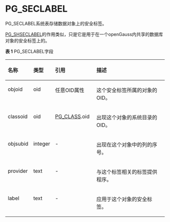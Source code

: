 # PG\_SECLABEL<a name="ZH-CN_TOPIC_0289900484"></a>

PG\_SECLABEL系统表存储数据对象上的安全标签。

[PG\_SHSECLABEL](PG_SHSECLABEL.md)的作用类似，只是它是用于在一个openGauss内共享的数据库对象的安全标签上的。

**表 1**  PG\_SECLABEL字段

<a name="zh-cn_topic_0283137207_zh-cn_topic_0237122313_zh-cn_topic_0059778223_ta98c6fd4294f41529457997a84976faa"></a>
<table><thead align="left"><tr id="zh-cn_topic_0283137207_zh-cn_topic_0237122313_zh-cn_topic_0059778223_raf53fb8f216f492e87905b0c6810a517"><th class="cellrowborder" valign="top" width="14.829999999999998%" id="mcps1.2.5.1.1"><p id="zh-cn_topic_0283137207_zh-cn_topic_0237122313_zh-cn_topic_0059778223_aacc9193941c34e74922928a73129a7b2"><a name="zh-cn_topic_0283137207_zh-cn_topic_0237122313_zh-cn_topic_0059778223_aacc9193941c34e74922928a73129a7b2"></a><a name="zh-cn_topic_0283137207_zh-cn_topic_0237122313_zh-cn_topic_0059778223_aacc9193941c34e74922928a73129a7b2"></a>名称</p>
</th>
<th class="cellrowborder" valign="top" width="11.940000000000001%" id="mcps1.2.5.1.2"><p id="zh-cn_topic_0283137207_zh-cn_topic_0237122313_zh-cn_topic_0059778223_a5b38682f0947498787fe19b9a5c5ac94"><a name="zh-cn_topic_0283137207_zh-cn_topic_0237122313_zh-cn_topic_0059778223_a5b38682f0947498787fe19b9a5c5ac94"></a><a name="zh-cn_topic_0283137207_zh-cn_topic_0237122313_zh-cn_topic_0059778223_a5b38682f0947498787fe19b9a5c5ac94"></a>类型</p>
</th>
<th class="cellrowborder" valign="top" width="26.05%" id="mcps1.2.5.1.3"><p id="zh-cn_topic_0283137207_zh-cn_topic_0237122313_zh-cn_topic_0059778223_ac23bf87d37914c3590883f1d3ac0dd00"><a name="zh-cn_topic_0283137207_zh-cn_topic_0237122313_zh-cn_topic_0059778223_ac23bf87d37914c3590883f1d3ac0dd00"></a><a name="zh-cn_topic_0283137207_zh-cn_topic_0237122313_zh-cn_topic_0059778223_ac23bf87d37914c3590883f1d3ac0dd00"></a>引用</p>
</th>
<th class="cellrowborder" valign="top" width="47.18%" id="mcps1.2.5.1.4"><p id="zh-cn_topic_0283137207_zh-cn_topic_0237122313_zh-cn_topic_0059778223_a45bdd3b2f34c45a2bba8a1581f499451"><a name="zh-cn_topic_0283137207_zh-cn_topic_0237122313_zh-cn_topic_0059778223_a45bdd3b2f34c45a2bba8a1581f499451"></a><a name="zh-cn_topic_0283137207_zh-cn_topic_0237122313_zh-cn_topic_0059778223_a45bdd3b2f34c45a2bba8a1581f499451"></a>描述</p>
</th>
</tr>
</thead>
<tbody><tr id="zh-cn_topic_0283137207_zh-cn_topic_0237122313_zh-cn_topic_0059778223_r5f1c714f90df45d0b77f4c60fda46312"><td class="cellrowborder" valign="top" width="14.829999999999998%" headers="mcps1.2.5.1.1 "><p id="zh-cn_topic_0283137207_zh-cn_topic_0237122313_zh-cn_topic_0059778223_a6f6dd5245c50486bb045996c8f1bd60a"><a name="zh-cn_topic_0283137207_zh-cn_topic_0237122313_zh-cn_topic_0059778223_a6f6dd5245c50486bb045996c8f1bd60a"></a><a name="zh-cn_topic_0283137207_zh-cn_topic_0237122313_zh-cn_topic_0059778223_a6f6dd5245c50486bb045996c8f1bd60a"></a>objoid</p>
</td>
<td class="cellrowborder" valign="top" width="11.940000000000001%" headers="mcps1.2.5.1.2 "><p id="zh-cn_topic_0283137207_zh-cn_topic_0237122313_zh-cn_topic_0059778223_a5ba01be5591a4df8b6fa1c82592469f1"><a name="zh-cn_topic_0283137207_zh-cn_topic_0237122313_zh-cn_topic_0059778223_a5ba01be5591a4df8b6fa1c82592469f1"></a><a name="zh-cn_topic_0283137207_zh-cn_topic_0237122313_zh-cn_topic_0059778223_a5ba01be5591a4df8b6fa1c82592469f1"></a>oid</p>
</td>
<td class="cellrowborder" valign="top" width="26.05%" headers="mcps1.2.5.1.3 "><p id="zh-cn_topic_0283137207_zh-cn_topic_0237122313_zh-cn_topic_0059778223_a07551d5835724972bdf73ef9774f6251"><a name="zh-cn_topic_0283137207_zh-cn_topic_0237122313_zh-cn_topic_0059778223_a07551d5835724972bdf73ef9774f6251"></a><a name="zh-cn_topic_0283137207_zh-cn_topic_0237122313_zh-cn_topic_0059778223_a07551d5835724972bdf73ef9774f6251"></a>任意OID属性</p>
</td>
<td class="cellrowborder" valign="top" width="47.18%" headers="mcps1.2.5.1.4 "><p id="zh-cn_topic_0283137207_zh-cn_topic_0237122313_zh-cn_topic_0059778223_a71e8dc06335d4bfda9e4f3ba74f0fc82"><a name="zh-cn_topic_0283137207_zh-cn_topic_0237122313_zh-cn_topic_0059778223_a71e8dc06335d4bfda9e4f3ba74f0fc82"></a><a name="zh-cn_topic_0283137207_zh-cn_topic_0237122313_zh-cn_topic_0059778223_a71e8dc06335d4bfda9e4f3ba74f0fc82"></a>这个安全标签所属的对象的OID。</p>
</td>
</tr>
<tr id="zh-cn_topic_0283137207_zh-cn_topic_0237122313_zh-cn_topic_0059778223_r25ba78a1bc334997b453d0cc09f144e8"><td class="cellrowborder" valign="top" width="14.829999999999998%" headers="mcps1.2.5.1.1 "><p id="zh-cn_topic_0283137207_zh-cn_topic_0237122313_zh-cn_topic_0059778223_ac63f529059a744e1b01349ac76ba0277"><a name="zh-cn_topic_0283137207_zh-cn_topic_0237122313_zh-cn_topic_0059778223_ac63f529059a744e1b01349ac76ba0277"></a><a name="zh-cn_topic_0283137207_zh-cn_topic_0237122313_zh-cn_topic_0059778223_ac63f529059a744e1b01349ac76ba0277"></a>classoid</p>
</td>
<td class="cellrowborder" valign="top" width="11.940000000000001%" headers="mcps1.2.5.1.2 "><p id="zh-cn_topic_0283137207_zh-cn_topic_0237122313_zh-cn_topic_0059778223_a79520b0f823541c1a74746966d6ea4c8"><a name="zh-cn_topic_0283137207_zh-cn_topic_0237122313_zh-cn_topic_0059778223_a79520b0f823541c1a74746966d6ea4c8"></a><a name="zh-cn_topic_0283137207_zh-cn_topic_0237122313_zh-cn_topic_0059778223_a79520b0f823541c1a74746966d6ea4c8"></a>oid</p>
</td>
<td class="cellrowborder" valign="top" width="26.05%" headers="mcps1.2.5.1.3 "><p id="zh-cn_topic_0283137207_zh-cn_topic_0237122313_zh-cn_topic_0059778223_a563ad3b3eab840ccb3f35c2dacd18d1c"><a name="zh-cn_topic_0283137207_zh-cn_topic_0237122313_zh-cn_topic_0059778223_a563ad3b3eab840ccb3f35c2dacd18d1c"></a><a name="zh-cn_topic_0283137207_zh-cn_topic_0237122313_zh-cn_topic_0059778223_a563ad3b3eab840ccb3f35c2dacd18d1c"></a><a href="PG_CLASS.md">PG_CLASS</a>.oid</p>
</td>
<td class="cellrowborder" valign="top" width="47.18%" headers="mcps1.2.5.1.4 "><p id="zh-cn_topic_0283137207_zh-cn_topic_0237122313_zh-cn_topic_0059778223_a1a1092bc7a004c78a317f51c49d0c27f"><a name="zh-cn_topic_0283137207_zh-cn_topic_0237122313_zh-cn_topic_0059778223_a1a1092bc7a004c78a317f51c49d0c27f"></a><a name="zh-cn_topic_0283137207_zh-cn_topic_0237122313_zh-cn_topic_0059778223_a1a1092bc7a004c78a317f51c49d0c27f"></a>出现这个对象的系统目录的OID。</p>
</td>
</tr>
<tr id="zh-cn_topic_0283137207_zh-cn_topic_0237122313_zh-cn_topic_0059778223_rb1ce13a19b6540b586995ed3efdcde69"><td class="cellrowborder" valign="top" width="14.829999999999998%" headers="mcps1.2.5.1.1 "><p id="zh-cn_topic_0283137207_zh-cn_topic_0237122313_zh-cn_topic_0059778223_a5e8e2da22c12465291f67d0625f6f0fc"><a name="zh-cn_topic_0283137207_zh-cn_topic_0237122313_zh-cn_topic_0059778223_a5e8e2da22c12465291f67d0625f6f0fc"></a><a name="zh-cn_topic_0283137207_zh-cn_topic_0237122313_zh-cn_topic_0059778223_a5e8e2da22c12465291f67d0625f6f0fc"></a>objsubid</p>
</td>
<td class="cellrowborder" valign="top" width="11.940000000000001%" headers="mcps1.2.5.1.2 "><p id="zh-cn_topic_0283137207_zh-cn_topic_0237122313_zh-cn_topic_0059778223_a385639cddcec480dbe77a7da1f3ca255"><a name="zh-cn_topic_0283137207_zh-cn_topic_0237122313_zh-cn_topic_0059778223_a385639cddcec480dbe77a7da1f3ca255"></a><a name="zh-cn_topic_0283137207_zh-cn_topic_0237122313_zh-cn_topic_0059778223_a385639cddcec480dbe77a7da1f3ca255"></a>integer</p>
</td>
<td class="cellrowborder" valign="top" width="26.05%" headers="mcps1.2.5.1.3 "><p id="zh-cn_topic_0283137207_zh-cn_topic_0237122313_zh-cn_topic_0059778223_ab8dfba7d6c8f43b69da8601d3264e3e7"><a name="zh-cn_topic_0283137207_zh-cn_topic_0237122313_zh-cn_topic_0059778223_ab8dfba7d6c8f43b69da8601d3264e3e7"></a><a name="zh-cn_topic_0283137207_zh-cn_topic_0237122313_zh-cn_topic_0059778223_ab8dfba7d6c8f43b69da8601d3264e3e7"></a>-</p>
</td>
<td class="cellrowborder" valign="top" width="47.18%" headers="mcps1.2.5.1.4 "><p id="zh-cn_topic_0283137207_zh-cn_topic_0237122313_zh-cn_topic_0059778223_a893d597be99a4bf5a341b9b6e1ea9fc9"><a name="zh-cn_topic_0283137207_zh-cn_topic_0237122313_zh-cn_topic_0059778223_a893d597be99a4bf5a341b9b6e1ea9fc9"></a><a name="zh-cn_topic_0283137207_zh-cn_topic_0237122313_zh-cn_topic_0059778223_a893d597be99a4bf5a341b9b6e1ea9fc9"></a>出现在这个对象中的列的序号。</p>
</td>
</tr>
<tr id="zh-cn_topic_0283137207_zh-cn_topic_0237122313_zh-cn_topic_0059778223_r0e32de4029e54137ad50a25842b84525"><td class="cellrowborder" valign="top" width="14.829999999999998%" headers="mcps1.2.5.1.1 "><p id="zh-cn_topic_0283137207_zh-cn_topic_0237122313_zh-cn_topic_0059778223_ab9339f9d906643b3b61dace61bc437fb"><a name="zh-cn_topic_0283137207_zh-cn_topic_0237122313_zh-cn_topic_0059778223_ab9339f9d906643b3b61dace61bc437fb"></a><a name="zh-cn_topic_0283137207_zh-cn_topic_0237122313_zh-cn_topic_0059778223_ab9339f9d906643b3b61dace61bc437fb"></a>provider</p>
</td>
<td class="cellrowborder" valign="top" width="11.940000000000001%" headers="mcps1.2.5.1.2 "><p id="zh-cn_topic_0283137207_zh-cn_topic_0237122313_zh-cn_topic_0059778223_a16fe19db6765444b920b8111cfd87332"><a name="zh-cn_topic_0283137207_zh-cn_topic_0237122313_zh-cn_topic_0059778223_a16fe19db6765444b920b8111cfd87332"></a><a name="zh-cn_topic_0283137207_zh-cn_topic_0237122313_zh-cn_topic_0059778223_a16fe19db6765444b920b8111cfd87332"></a>text</p>
</td>
<td class="cellrowborder" valign="top" width="26.05%" headers="mcps1.2.5.1.3 "><p id="zh-cn_topic_0283137207_zh-cn_topic_0237122313_zh-cn_topic_0059778223_a3cc67b5294244244a41bf68f8e624fed"><a name="zh-cn_topic_0283137207_zh-cn_topic_0237122313_zh-cn_topic_0059778223_a3cc67b5294244244a41bf68f8e624fed"></a><a name="zh-cn_topic_0283137207_zh-cn_topic_0237122313_zh-cn_topic_0059778223_a3cc67b5294244244a41bf68f8e624fed"></a>-</p>
</td>
<td class="cellrowborder" valign="top" width="47.18%" headers="mcps1.2.5.1.4 "><p id="zh-cn_topic_0283137207_zh-cn_topic_0237122313_zh-cn_topic_0059778223_ac5723d140fd344b38d7e654b46a224c6"><a name="zh-cn_topic_0283137207_zh-cn_topic_0237122313_zh-cn_topic_0059778223_ac5723d140fd344b38d7e654b46a224c6"></a><a name="zh-cn_topic_0283137207_zh-cn_topic_0237122313_zh-cn_topic_0059778223_ac5723d140fd344b38d7e654b46a224c6"></a>与这个标签相关的标签提供程序。</p>
</td>
</tr>
<tr id="zh-cn_topic_0283137207_zh-cn_topic_0237122313_zh-cn_topic_0059778223_r645a3a1a190e4c618dfe0409dd55bd80"><td class="cellrowborder" valign="top" width="14.829999999999998%" headers="mcps1.2.5.1.1 "><p id="zh-cn_topic_0283137207_zh-cn_topic_0237122313_zh-cn_topic_0059778223_a180eb41a75e5460383e72641c0ffa214"><a name="zh-cn_topic_0283137207_zh-cn_topic_0237122313_zh-cn_topic_0059778223_a180eb41a75e5460383e72641c0ffa214"></a><a name="zh-cn_topic_0283137207_zh-cn_topic_0237122313_zh-cn_topic_0059778223_a180eb41a75e5460383e72641c0ffa214"></a>label</p>
</td>
<td class="cellrowborder" valign="top" width="11.940000000000001%" headers="mcps1.2.5.1.2 "><p id="zh-cn_topic_0283137207_zh-cn_topic_0237122313_zh-cn_topic_0059778223_a6dcab40d5a0540d0aa3675d9dfe6169e"><a name="zh-cn_topic_0283137207_zh-cn_topic_0237122313_zh-cn_topic_0059778223_a6dcab40d5a0540d0aa3675d9dfe6169e"></a><a name="zh-cn_topic_0283137207_zh-cn_topic_0237122313_zh-cn_topic_0059778223_a6dcab40d5a0540d0aa3675d9dfe6169e"></a>text</p>
</td>
<td class="cellrowborder" valign="top" width="26.05%" headers="mcps1.2.5.1.3 "><p id="zh-cn_topic_0283137207_zh-cn_topic_0237122313_zh-cn_topic_0059778223_a8fd611ebcf8e4b799c0aa1a67582472f"><a name="zh-cn_topic_0283137207_zh-cn_topic_0237122313_zh-cn_topic_0059778223_a8fd611ebcf8e4b799c0aa1a67582472f"></a><a name="zh-cn_topic_0283137207_zh-cn_topic_0237122313_zh-cn_topic_0059778223_a8fd611ebcf8e4b799c0aa1a67582472f"></a>-</p>
</td>
<td class="cellrowborder" valign="top" width="47.18%" headers="mcps1.2.5.1.4 "><p id="zh-cn_topic_0283137207_zh-cn_topic_0237122313_zh-cn_topic_0059778223_a99b0a5a540b14cb89b406cf09801f056"><a name="zh-cn_topic_0283137207_zh-cn_topic_0237122313_zh-cn_topic_0059778223_a99b0a5a540b14cb89b406cf09801f056"></a><a name="zh-cn_topic_0283137207_zh-cn_topic_0237122313_zh-cn_topic_0059778223_a99b0a5a540b14cb89b406cf09801f056"></a>应用于这个对象的安全标签。</p>
</td>
</tr>
</tbody>
</table>

